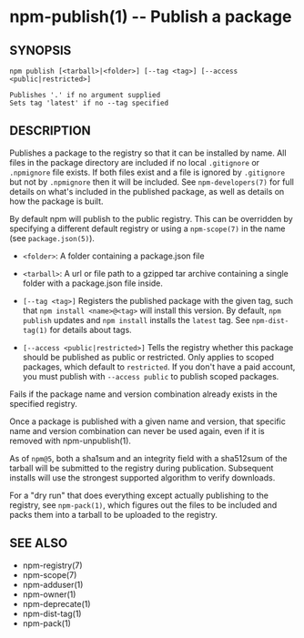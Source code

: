 npm-publish(1) -- Publish a package
===================================


## SYNOPSIS

    npm publish [<tarball>|<folder>] [--tag <tag>] [--access <public|restricted>]

    Publishes '.' if no argument supplied
    Sets tag 'latest' if no --tag specified

## DESCRIPTION

Publishes a package to the registry so that it can be installed by name. All
files in the package directory are included if no local `.gitignore` or
`.npmignore` file exists. If both files exist and a file is ignored by
`.gitignore` but not by `.npmignore` then it will be included.  See
`npm-developers(7)` for full details on what's included in the published
package, as well as details on how the package is built.

By default npm will publish to the public registry. This can be overridden by
specifying a different default registry or using a `npm-scope(7)` in the name
(see `package.json(5)`).

* `<folder>`:
  A folder containing a package.json file

* `<tarball>`:
  A url or file path to a gzipped tar archive containing a single folder
  with a package.json file inside.

* `[--tag <tag>]`
  Registers the published package with the given tag, such that `npm install
  <name>@<tag>` will install this version.  By default, `npm publish` updates
  and `npm install` installs the `latest` tag. See `npm-dist-tag(1)` for
  details about tags.

* `[--access <public|restricted>]`
  Tells the registry whether this package should be published as public or
  restricted. Only applies to scoped packages, which default to `restricted`.
  If you don't have a paid account, you must publish with `--access public`
  to publish scoped packages.

Fails if the package name and version combination already exists in
the specified registry.

Once a package is published with a given name and version, that
specific name and version combination can never be used again, even if
it is removed with npm-unpublish(1).

As of `npm@5`, both a sha1sum and an integrity field with a sha512sum of the
tarball will be submitted to the registry during publication. Subsequent
installs will use the strongest supported algorithm to verify downloads.

For a "dry run" that does everything except actually publishing to the
registry, see `npm-pack(1)`, which figures out the files to be included and
packs them into a tarball to be uploaded to the registry.

## SEE ALSO

* npm-registry(7)
* npm-scope(7)
* npm-adduser(1)
* npm-owner(1)
* npm-deprecate(1)
* npm-dist-tag(1)
* npm-pack(1)

